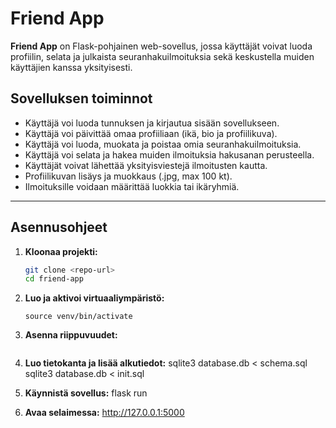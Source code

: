 # Friend App

**Friend App** on Flask-pohjainen web-sovellus, jossa käyttäjät voivat luoda profiilin, selata ja julkaista seuranhakuilmoituksia sekä keskustella muiden käyttäjien kanssa yksityisesti.

##  Sovelluksen toiminnot

* Käyttäjä voi luoda tunnuksen ja kirjautua sisään sovellukseen.
* Käyttäjä voi päivittää omaa profiiliaan (ikä, bio ja profiilikuva).
* Käyttäjä voi luoda, muokata ja poistaa omia seuranhakuilmoituksia.
* Käyttäjä voi selata ja hakea muiden ilmoituksia hakusanan perusteella.
* Käyttäjät voivat lähettää yksityisviestejä ilmoitusten kautta.
* Profiilikuvan lisäys ja muokkaus (.jpg, max 100 kt).
* Ilmoituksille voidaan määrittää luokkia tai ikäryhmiä.

---

## Asennusohjeet

1. **Kloonaa projekti:**
   ```bash
   git clone <repo-url>
   cd friend-app

2. **Luo ja aktivoi virtuaaliympäristö:**
   ```python3 -m venv venv
   source venv/bin/activate

 3. **Asenna riippuvuudet:**
    ```pip install -r requirements.txt

 4. **Luo tietokanta ja lisää alkutiedot:**
   sqlite3 database.db < schema.sql
   sqlite3 database.db < init.sql
   
 5. **Käynnistä sovellus:**
    flask run

 6. **Avaa selaimessa:**
    http://127.0.0.1:5000



